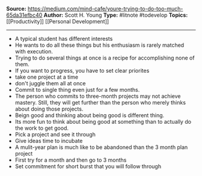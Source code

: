 **Source:** https://medium.com/mind-cafe/youre-trying-to-do-too-much-65da31efbc40
**Author:** Scott H. Young
**Type:** #litnote #todevelop 
**Topics:** [[Productivity]] [[Personal Development]]

----
- A typical student has different interests
- He wants to do all these things but his enthusiasm is rarely matched with execution. 
- Trying to do several things at once is a recipe for accomplishing none of them.
- If you want to progress, you have to set clear priorites
- take one project at a time
- don't juggle them all at once
- Commit to single thing even just for a few months.
- The person who commits to three-month projects may not achieve mastery. Still, they will get further than the person who merely thinks about doing those projects.
- Beign good and thinking about being good is different thing.
- Its more fun to think about being good at something than to actually do the work to get good.
- Pick a project and see it through
- Give ideas time to incubate
- A mulit-year plan is much like to be abandoned than the 3 month plan project
- First try for a month and then go to 3 months
- Set commitment for short burst that you will follow through